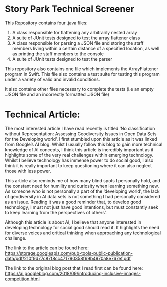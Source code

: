 # Story Park Technical Screener

This Repository contains four .java files:

1. A class responsible for flattening any arbitrarily nested array
2. A suite of JUnit tests designed to test the array flattener class
3. A class responsible for parsing a JSON file and storing the staff members living within a certain distance of a specified location, as well as printing the staff members to the console
4. A suite of JUnit tests designed to test the parser

This repository also contains one file which implements the ArrayFlattener program in Swift. This file also contains a test suite for testing this program under a variety of valid and invalid conditions. 

It also contains other files necessary to complete the tests (i.e an empty .JSON file and an incorrectly formatted .JSON file)

# Technical Article:

The most interested article I have read recently is titled ‘No classification without Representation: Assessing Geodiversity Issues in Open Data Sets for the Developing world’. I first stumbled upon this article as it was linked from Google’s AI blog. Whilst I usually follow this blog to gain more technical knowledge of AI concepts, I think this article is incredibly important as it highlights some of the very real challenges within emerging technology. Whilst I believe technology has immense power to do social good, I also think it is really important to keep questioning where it can also neglect those with less power. 

This article also reminds me of how many blind spots I personally hold, and the constant need for humility and curiosity when learning something new.  As someone who is not personally a part of the ‘developing world’, the lack of geodiversity in AI data sets is not something I had personally considered as an issue. Reading it was a good reminder that, to develop good technology, I must not just have good intentions, but must constantly seek to keep learning from the perspectives of others’. 

Although this article is about AI, I believe that anyone interested in developing technology for social good should read it. It highlights the need for diverse voices and critical thinking when approaching any technological challenge. 

The link to the article can be found here: https://storage.googleapis.com/pub-tools-public-publication-data/pdf/210f9d77c87f8cc471790358f69b4970a8e767ef.pdf

The link to the original blog post that I read first can be found here: https://ai.googleblog.com/2018/09/introducing-inclusive-images-competition.html

